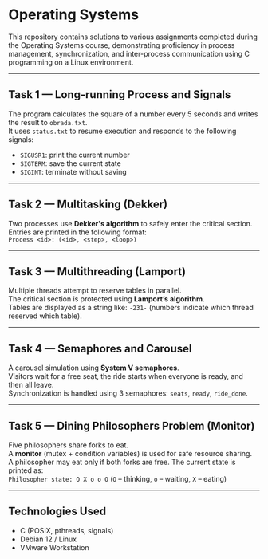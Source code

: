 # Operating Systems

This repository contains solutions to various assignments completed during the Operating Systems course, demonstrating proficiency in process management, synchronization, and inter-process communication using C programming on a Linux environment.

---

## Task 1 — Long-running Process and Signals

The program calculates the square of a number every 5 seconds and writes the result to `obrada.txt`.  
It uses `status.txt` to resume execution and responds to the following signals:

- `SIGUSR1`: print the current number
- `SIGTERM`: save the current state
- `SIGINT`: terminate without saving

---

## Task 2 — Multitasking (Dekker)

Two processes use **Dekker's algorithm** to safely enter the critical section.  
Entries are printed in the following format:  
`Process <id>: (<id>, <step>, <loop>)`

---

## Task 3 — Multithreading (Lamport)

Multiple threads attempt to reserve tables in parallel.  
The critical section is protected using **Lamport’s algorithm**.  
Tables are displayed as a string like: `-231-` (numbers indicate which thread reserved which table).

---

## Task 4 — Semaphores and Carousel

A carousel simulation using **System V semaphores**.  
Visitors wait for a free seat, the ride starts when everyone is ready, and then all leave.  
Synchronization is handled using 3 semaphores: `seats`, `ready`, `ride_done`.

---

## Task 5 — Dining Philosophers Problem (Monitor)

Five philosophers share forks to eat.  
A **monitor** (mutex + condition variables) is used for safe resource sharing.  
A philosopher may eat only if both forks are free. The current state is printed as:  
`Philosopher state: O X o o O` (`O` – thinking, `o` – waiting, `X` – eating)

---
## Technologies Used

- C (POSIX, pthreads, signals)  
- Debian 12 / Linux  
- VMware Workstation
